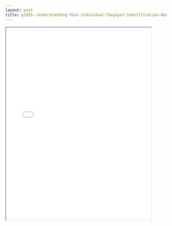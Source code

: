 ```yaml
---
layout: post
title: p1915--Understanding-Your-Individual-Taxpayer-Identification-Number-ITIN
---
```


<div class="pdf-container">
<iframe src="/ea/assets/pdfs/p1915--Understanding-Your-Individual-Taxpayer-Identification-Number-ITIN.pdf" height="600" width="90%" allowFullScreen="true"></iframe>
</div>

